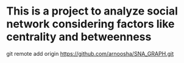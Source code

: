 # This is a project to analyze social network considering factors like centrality and betweenness

git remote add origin https://github.com/arnoosha/SNA_GRAPH.git
